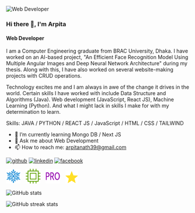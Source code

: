 ![Web Developer]([https://media.licdn.com/dms/image/D5616AQEoIuiFuVAHiw/profile-displaybackgroundimage-shrink_350_1400/0/1708108373240?e=1713398400&v=beta&t=LraZWGBAFXTkgkUIM-UFJY7aF5utDUdog5jxFfPkx_g](https://media.licdn.com/dms/image/D5616AQEkPLq1CjKAPQ/profile-displaybackgroundimage-shrink_350_1400/0/1708159563457?e=1713398400&v=beta&t=DZzKUL1hwgSklGX0I9Uq2u9pGrPbXARdKxYCo9We-lk))

### Hi there 👋, I'm Arpita
#### Web Developer


I am a Computer Engineering graduate from BRAC University, Dhaka. I have worked on an AI-based project, "An Efficient Face Recognition Model Using Multiple Angular Images and Deep Neural Network Architecture" during my thesis. Along with this, I have also worked on several website-making projects with CRUD operations.

Technology excites me and I am always in awe of the change it drives in the world. Certain skills I have worked with include Data Structure and Algorithms (Java). Web development (JavaScript, React JS), Machine Learning (Python). And what I might lack in skills I make for with my determination to learn.

Skills: JAVA / PYTHON / REACT JS / JavaScript / HTML / CSS / TAILWIND

- 🌱 I’m currently learning Mongo DB / Next JS 
- 💬 Ask me about Web Development 
- 📫 How to reach me: arpitanath39@gmail.com 


[<img src='https://cdn.jsdelivr.net/npm/simple-icons@3.0.1/icons/github.svg' alt='github' height='40'>](https://github.com/Arpita-Nath)  [<img src='https://cdn.jsdelivr.net/npm/simple-icons@3.0.1/icons/linkedin.svg' alt='linkedin' height='40'>](https://www.linkedin.com/in/arpita-nath-web/)  [<img src='https://cdn.jsdelivr.net/npm/simple-icons@3.0.1/icons/facebook.svg' alt='facebook' height='40'>](https://www.facebook.com/arpita.nath.7921)  

<a href='https://archiveprogram.github.com/'><img src='https://raw.githubusercontent.com/acervenky/animated-github-badges/master/assets/acbadge.gif' width='40' height='40'></a> <a href='https://docs.github.com/en/developers'><img src='https://raw.githubusercontent.com/acervenky/animated-github-badges/master/assets/devbadge.gif' width='40' height='40'></a> <a href='https://github.com/pricing'><img src='https://raw.githubusercontent.com/acervenky/animated-github-badges/master/assets/pro.gif' width='40' height='40'></a> <a href='https://stars.github.com/'><img src='https://raw.githubusercontent.com/acervenky/animated-github-badges/master/assets/starbadge.gif' width='35' height='35'></a> 

![GitHub stats](https://github-readme-stats.vercel.app/api?username=Arpita-Nath&show_icons=true)  


![GitHub streak stats](https://streak-stats.demolab.com/?user=Arpita-Nath)  

